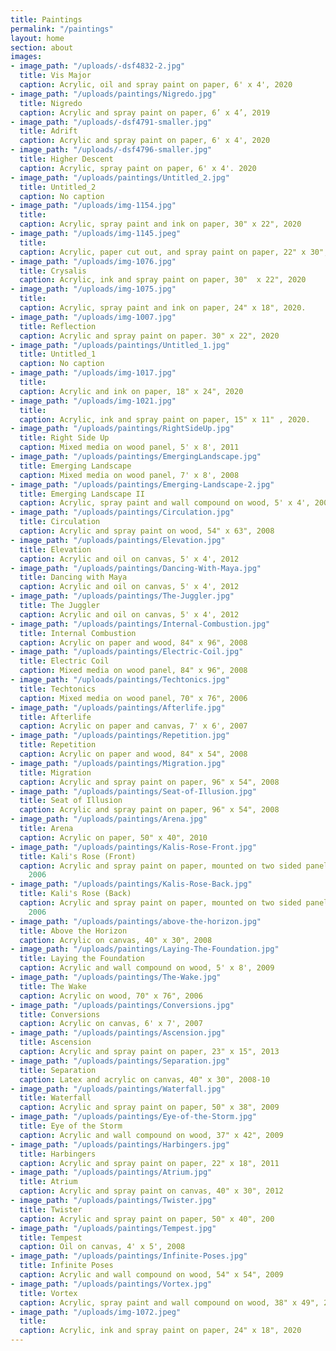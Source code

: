 ```yaml
---
title: Paintings
permalink: "/paintings"
layout: home
section: about
images:
- image_path: "/uploads/-dsf4832-2.jpg"
  title: Vis Major
  caption: Acrylic, oil and spray paint on paper, 6' x 4', 2020
- image_path: "/uploads/paintings/Nigredo.jpg"
  title: Nigredo
  caption: Acrylic and spray paint on paper, 6’ x 4’, 2019
- image_path: "/uploads/-dsf4791-smaller.jpg"
  title: Adrift
  caption: Acrylic and spray paint on paper, 6' x 4', 2020
- image_path: "/uploads/-dsf4796-smaller.jpg"
  title: Higher Descent
  caption: Acrylic, spray paint on paper, 6' x 4'. 2020
- image_path: "/uploads/paintings/Untitled_2.jpg"
  title: Untitled_2
  caption: No caption
- image_path: "/uploads/img-1154.jpg"
  title: 
  caption: Acrylic, spray paint and ink on paper, 30" x 22", 2020
- image_path: "/uploads/img-1145.jpeg"
  title: 
  caption: Acrylic, paper cut out, and spray paint on paper, 22" x 30", 2020
- image_path: "/uploads/img-1076.jpg"
  title: Crysalis
  caption: Acrylic, ink and spray paint on paper, 30"  x 22", 2020
- image_path: "/uploads/img-1075.jpg"
  title: 
  caption: Acrylic, spray paint and ink on paper, 24" x 18", 2020.
- image_path: "/uploads/img-1007.jpg"
  title: Reflection
  caption: Acrylic and spray paint on paper. 30" x 22", 2020
- image_path: "/uploads/paintings/Untitled_1.jpg"
  title: Untitled_1
  caption: No caption
- image_path: "/uploads/img-1017.jpg"
  title: 
  caption: Acrylic and ink on paper, 18" x 24", 2020
- image_path: "/uploads/img-1021.jpg"
  title: 
  caption: Acrylic, ink and spray paint on paper, 15" x 11" , 2020.
- image_path: "/uploads/paintings/RightSideUp.jpg"
  title: Right Side Up
  caption: Mixed media on wood panel, 5' x 8', 2011
- image_path: "/uploads/paintings/EmergingLandscape.jpg"
  title: Emerging Landscape
  caption: Mixed media on wood panel, 7' x 8', 2008
- image_path: "/uploads/paintings/Emerging-Landscape-2.jpg"
  title: Emerging Landscape II
  caption: Acrylic, spray paint and wall compound on wood, 5' x 4', 2008
- image_path: "/uploads/paintings/Circulation.jpg"
  title: Circulation
  caption: Acrylic and spray paint on wood, 54" x 63", 2008
- image_path: "/uploads/paintings/Elevation.jpg"
  title: Elevation
  caption: Acrylic and oil on canvas, 5' x 4', 2012
- image_path: "/uploads/paintings/Dancing-With-Maya.jpg"
  title: Dancing with Maya
  caption: Acrylic and oil on canvas, 5' x 4', 2012
- image_path: "/uploads/paintings/The-Juggler.jpg"
  title: The Juggler
  caption: Acrylic and oil on canvas, 5' x 4', 2012
- image_path: "/uploads/paintings/Internal-Combustion.jpg"
  title: Internal Combustion
  caption: Acrylic on paper and wood, 84" x 96", 2008
- image_path: "/uploads/paintings/Electric-Coil.jpg"
  title: Electric Coil
  caption: Mixed media on wood panel, 84" x 96", 2008
- image_path: "/uploads/paintings/Techtonics.jpg"
  title: Techtonics
  caption: Mixed media on wood panel, 70" x 76", 2006
- image_path: "/uploads/paintings/Afterlife.jpg"
  title: Afterlife
  caption: Acrylic on paper and canvas, 7' x 6', 2007
- image_path: "/uploads/paintings/Repetition.jpg"
  title: Repetition
  caption: Acrylic on paper and wood, 84" x 54", 2008
- image_path: "/uploads/paintings/Migration.jpg"
  title: Migration
  caption: Acrylic and spray paint on paper, 96" x 54", 2008
- image_path: "/uploads/paintings/Seat-of-Illusion.jpg"
  title: Seat of Illusion
  caption: Acrylic and spray paint on paper, 96" x 54", 2008
- image_path: "/uploads/paintings/Arena.jpg"
  title: Arena
  caption: Acrylic on paper, 50" x 40", 2010
- image_path: "/uploads/paintings/Kalis-Rose-Front.jpg"
  title: Kali's Rose (Front)
  caption: Acrylic and spray paint on paper, mounted on two sided panel, 45" x 50",
    2006
- image_path: "/uploads/paintings/Kalis-Rose-Back.jpg"
  title: Kali's Rose (Back)
  caption: Acrylic and spray paint on paper, mounted on two sided panel, 45" x 50",
    2006
- image_path: "/uploads/paintings/above-the-horizon.jpg"
  title: Above the Horizon
  caption: Acrylic on canvas, 40" x 30", 2008
- image_path: "/uploads/paintings/Laying-The-Foundation.jpg"
  title: Laying the Foundation
  caption: Acrylic and wall compound on wood, 5' x 8', 2009
- image_path: "/uploads/paintings/The-Wake.jpg"
  title: The Wake
  caption: Acrylic on wood, 70" x 76", 2006
- image_path: "/uploads/paintings/Conversions.jpg"
  title: Conversions
  caption: Acrylic on canvas, 6' x 7', 2007
- image_path: "/uploads/paintings/Ascension.jpg"
  title: Ascension
  caption: Acrylic and spray paint on paper, 23" x 15", 2013
- image_path: "/uploads/paintings/Separation.jpg"
  title: Separation
  caption: Latex and acrylic on canvas, 40" x 30", 2008-10
- image_path: "/uploads/paintings/Waterfall.jpg"
  title: Waterfall
  caption: Acrylic and spray paint on paper, 50" x 38", 2009
- image_path: "/uploads/paintings/Eye-of-the-Storm.jpg"
  title: Eye of the Storm
  caption: Acrylic and wall compound on wood, 37" x 42", 2009
- image_path: "/uploads/paintings/Harbingers.jpg"
  title: Harbingers
  caption: Acrylic and spray paint on paper, 22" x 18", 2011
- image_path: "/uploads/paintings/Atrium.jpg"
  title: Atrium
  caption: Acrylic and spray paint on canvas, 40" x 30", 2012
- image_path: "/uploads/paintings/Twister.jpg"
  title: Twister
  caption: Acrylic and spray paint on paper, 50" x 40", 200
- image_path: "/uploads/paintings/Tempest.jpg"
  title: Tempest
  caption: Oil on canvas, 4' x 5', 2008
- image_path: "/uploads/paintings/Infinite-Poses.jpg"
  title: Infinite Poses
  caption: Acrylic and wall compound on wood, 54" x 54", 2009
- image_path: "/uploads/paintings/Vortex.jpg"
  title: Vortex
  caption: Acrylic, spray paint and wall compound on wood, 38" x 49", 2010
- image_path: "/uploads/img-1072.jpeg"
  title: 
  caption: Acrylic, ink and spray paint on paper, 24" x 18", 2020
---
```


